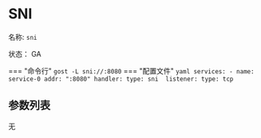# SNI

名称: `sni`

状态： GA

=== "命令行"
    ```
	gost -L sni://:8080
	```
=== "配置文件"
    ```yaml
	services:
	- name: service-0
	  addr: ":8080"
	  handler:
		type: sni 
	  listener:
		type: tcp
	```

## 参数列表

无
